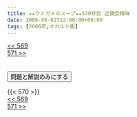 ```yaml
---
title: ★★ウミガメのスープ★★570杯目 近親受精味
date: 2006-06-02T12:00:00+09:00
tags: [2006年,オカルト板]
---
```

<div class="th_left"><a href="../569"><< 569</a></div>
<div class="th_right"><a href="../571">571 >></a></div>
<br><br>
<script src="../../js/cupsoup.js"></script>
<form>
<input type="button" value="問題と解説のみにする" onClick="toggleCupsoup()">
</form>
{{< 570 >}}
<div class="th_left"><a href="../569"><< 569</a></div>
<div class="th_right"><a href="../571">571 >></a></div>